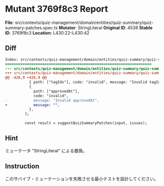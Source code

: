 # Mutant 3769f8c3 Report

**File**: src/contexts/quiz-management/domain/entities/quiz-summary/quiz-summary-patches.spec.ts
**Mutator**: StringLiteral
**Original ID**: 4538
**Stable ID**: 3769f8c3
**Location**: L430:22–L430:42

## Diff

```diff
Index: src/contexts/quiz-management/domain/entities/quiz-summary/quiz-summary-patches.spec.ts
===================================================================
--- src/contexts/quiz-management/domain/entities/quiz-summary/quiz-summary-patches.spec.ts	original
+++ src/contexts/quiz-management/domain/entities/quiz-summary/quiz-summary-patches.spec.ts	mutated #4538
@@ -426,9 +426,9 @@
           { path: ["tagIds"], code: "invalid", message: "Invalid tagIds" },
           {
             path: ["approvedAt"],
             code: "invalid",
-            message: "Invalid approvedAt",
+            message: "",
           },
         ];
 
         const result = suggestQuizSummaryPatches(input, issues);
```

## Hint

ミューテータ "StringLiteral" による置換。

## Instruction

このサバイブ・ミューテーションを失敗させる最小テストを設計してください。
